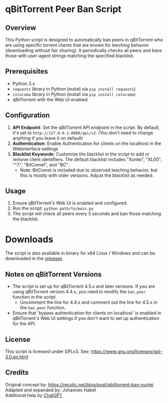 # qBitTorrent Peer Ban Script

## Overview
This Python script is designed to automatically ban peers in qBitTorrent who are using specific torrent clients that are known for leeching behavior (downloading without fair sharing). It periodically checks all peers and bans those with user-agent strings matching the specified blacklist.

## Prerequisites
- Python 3.x
- `requests` library in Python (install via `pip install requests`)
- `colorama` library in Python (install via `pip install colorama`)
- qBitTorrent with the Web UI enabled

## Configuration
1. **API Endpoint**: Set the qBitTorrent API endpoint in the script. By default, it's set to `http://127.0.0.1:8080/api/v2`. (You don't need to change anything if you leave it on default)
2. **Authentication**: Enable Authentication for clients on the localhost in the Webinterface settings
3. **Blacklist Keywords**: Customize the blacklist in the script to add or remove client identifiers. The default blacklist includes "Xunlei", "XL00", "^7\.", "BitComet", and "BC".
   - Note: BitComet is included due to observed leeching behavior, but this is mostly with older versions. Adjust the blacklist as needed.

## Usage
1. Ensure qBitTorrent's Web UI is enabled and configured.
2. Run the script: `python path/to/main.py`
3. The script will check all peers every 5 seconds and ban those matching the blacklist.

# Downloads

The script is also available in binary for x64 Linux / Windows and can be downloaded in the [releases](https://github.com/EchterAlsFake/qbittorrent_peer_ban/releases/tag/1.0)





## Notes on qBitTorrent Versions
- The script is set up for qBitTorrent 4.5.x and later versions. If you are using qBitTorrent version 4.4.x, you need to modify the `ban_peer` function in the script.
  - Uncomment the line for 4.4.x and comment out the line for 4.5.x in the `ban_peer` function.
- Ensure that 'bypass authentication for clients on localhost' is enabled in qBitTorrent's Web UI settings if you don't want to set up authentication for the API.

## License
This script is licensed under GPLv3. See: https://www.gnu.org/licenses/gpl-3.0.en.html

## Credits
Original concept by: https://recolic.net/blog/post/qbittorrent-ban-xunlei
Adapted and expanded by: Johannes Habel
<br>Additional help by [ChatGPT](https://chat.openai.com)